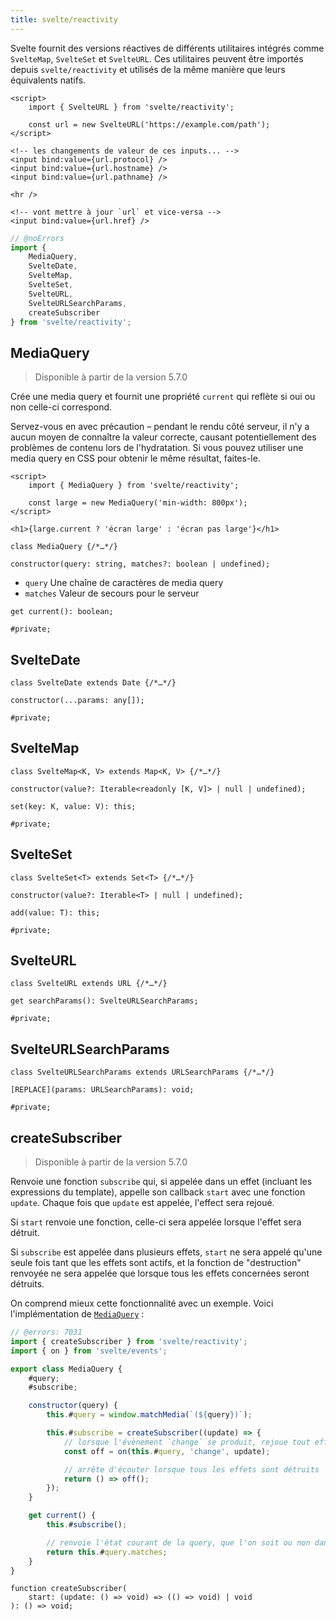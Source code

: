 ```yaml
---
title: svelte/reactivity
---
```


Svelte fournit des versions réactives de différents utilitaires intégrés comme `SvelteMap`,
`SvelteSet` et `SvelteURL`. Ces utilitaires peuvent être importés depuis `svelte/reactivity` et
utilisés de la même manière que leurs équivalents natifs.

```svelte
<script>
	import { SvelteURL } from 'svelte/reactivity';

	const url = new SvelteURL('https://example.com/path');
</script>

<!-- les changements de valeur de ces inputs... -->
<input bind:value={url.protocol} />
<input bind:value={url.hostname} />
<input bind:value={url.pathname} />

<hr />

<!-- vont mettre à jour `url` et vice-versa -->
<input bind:value={url.href} />
```



```js
// @noErrors
import {
	MediaQuery,
	SvelteDate,
	SvelteMap,
	SvelteSet,
	SvelteURL,
	SvelteURLSearchParams,
	createSubscriber
} from 'svelte/reactivity';
```

## MediaQuery

<blockquote class="since note">

Disponible à partir de la version 5.7.0

</blockquote>

Crée une media query et fournit une propriété `current` qui reflète si oui ou non celle-ci
correspond.

Servez-vous en avec précaution – pendant le rendu côté serveur, il n'y a aucun moyen de connaître la
valeur correcte, causant potentiellement des problèmes de contenu lors de l'hydratation.
Si vous pouvez utiliser une media query en CSS pour obtenir le même résultat, faites-le.

```svelte
<script>
	import { MediaQuery } from 'svelte/reactivity';

	const large = new MediaQuery('min-width: 800px');
</script>

<h1>{large.current ? 'écran large' : 'écran pas large'}</h1>
```

<div class="ts-block">

```dts
class MediaQuery {/*…*/}
```

<div class="ts-block-property">

```dts
constructor(query: string, matches?: boolean | undefined);
```

<div class="ts-block-property-details">

<div class="ts-block-property-bullets">

- `query` Une chaîne de caractères de media query
- `matches` Valeur de secours pour le serveur

</div>

</div>
</div>

<div class="ts-block-property">

```dts
get current(): boolean;
```

<div class="ts-block-property-details"></div>
</div>

<div class="ts-block-property">

```dts
#private;
```

<div class="ts-block-property-details"></div>
</div></div>



## SvelteDate

<div class="ts-block">

```dts
class SvelteDate extends Date {/*…*/}
```

<div class="ts-block-property">

```dts
constructor(...params: any[]);
```

<div class="ts-block-property-details"></div>
</div>

<div class="ts-block-property">

```dts
#private;
```

<div class="ts-block-property-details"></div>
</div></div>



## SvelteMap

<div class="ts-block">

```dts
class SvelteMap<K, V> extends Map<K, V> {/*…*/}
```

<div class="ts-block-property">

```dts
constructor(value?: Iterable<readonly [K, V]> | null | undefined);
```

<div class="ts-block-property-details"></div>
</div>

<div class="ts-block-property">

```dts
set(key: K, value: V): this;
```

<div class="ts-block-property-details"></div>
</div>

<div class="ts-block-property">

```dts
#private;
```

<div class="ts-block-property-details"></div>
</div></div>



## SvelteSet

<div class="ts-block">

```dts
class SvelteSet<T> extends Set<T> {/*…*/}
```

<div class="ts-block-property">

```dts
constructor(value?: Iterable<T> | null | undefined);
```

<div class="ts-block-property-details"></div>
</div>

<div class="ts-block-property">

```dts
add(value: T): this;
```

<div class="ts-block-property-details"></div>
</div>

<div class="ts-block-property">

```dts
#private;
```

<div class="ts-block-property-details"></div>
</div></div>



## SvelteURL

<div class="ts-block">

```dts
class SvelteURL extends URL {/*…*/}
```

<div class="ts-block-property">

```dts
get searchParams(): SvelteURLSearchParams;
```

<div class="ts-block-property-details"></div>
</div>

<div class="ts-block-property">

```dts
#private;
```

<div class="ts-block-property-details"></div>
</div></div>



## SvelteURLSearchParams

<div class="ts-block">

```dts
class SvelteURLSearchParams extends URLSearchParams {/*…*/}
```

<div class="ts-block-property">

```dts
[REPLACE](params: URLSearchParams): void;
```

<div class="ts-block-property-details"></div>
</div>

<div class="ts-block-property">

```dts
#private;
```

<div class="ts-block-property-details"></div>
</div></div>



## createSubscriber

<blockquote class="since note">

Disponible à partir de la version 5.7.0

</blockquote>

Renvoie une fonction `subscribe` qui, si appelée dans un effet (incluant les expressions du
template), appelle son callback `start` avec une fonction `update`. Chaque fois que `update` est
appelée, l'effect sera rejoué.

Si `start` renvoie une fonction, celle-ci sera appelée lorsque l'effet sera détruit.

Si `subscribe` est appelée dans plusieurs effets, `start` ne sera appelé qu'une seule fois tant que
les effets sont actifs, et la fonction de "destruction" renvoyée ne sera appelée que lorsque tous
les effets concernées seront détruits.

On comprend mieux cette fonctionnalité avec un exemple. Voici l'implémentation de
[`MediaQuery`](/docs/svelte/svelte-reactivity#MediaQuery) :

```js
// @errors: 7031
import { createSubscriber } from 'svelte/reactivity';
import { on } from 'svelte/events';

export class MediaQuery {
	#query;
	#subscribe;

	constructor(query) {
		this.#query = window.matchMedia(`(${query})`);

		this.#subscribe = createSubscriber((update) => {
			// lorsque l'évènement `change` se produit, rejoue tout effet qui lit `this.current`
			const off = on(this.#query, 'change', update);

			// arrête d'écouter lorsque tous les effets sont détruits
			return () => off();
		});
	}

	get current() {
		this.#subscribe();

		// renvoie l'état courant de la query, que l'on soit ou non dans un effet
		return this.#query.matches;
	}
}
```

<div class="ts-block">

```dts
function createSubscriber(
	start: (update: () => void) => (() => void) | void
): () => void;
```

</div>




